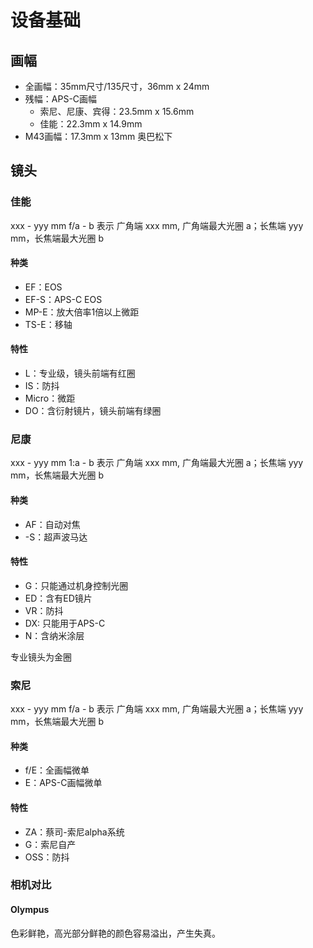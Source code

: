 # 设备基础
## 画幅
* 全画幅：35mm尺寸/135尺寸，36mm x 24mm
* 残幅：APS-C画幅
  * 索尼、尼康、宾得：23.5mm x 15.6mm
  * 佳能：22.3mm x 14.9mm
* M43画幅：17.3mm x 13mm 奥巴松下

## 镜头

### 佳能
xxx - yyy mm f/a - b 表示 广角端 xxx mm, 广角端最大光圈 a；长焦端 yyy mm，长焦端最大光圈 b

#### 种类
* EF：EOS
* EF-S：APS-C EOS
* MP-E：放大倍率1倍以上微距
* TS-E：移轴

#### 特性
* L：专业级，镜头前端有红圈
* IS：防抖
* Micro：微距
* DO：含衍射镜片，镜头前端有绿圈

### 尼康
xxx - yyy mm 1:a - b 表示 广角端 xxx mm, 广角端最大光圈 a；长焦端 yyy mm，长焦端最大光圈 b

#### 种类
* AF：自动对焦
* -S：超声波马达

#### 特性
* G：只能通过机身控制光圈
* ED：含有ED镜片
* VR：防抖
* DX: 只能用于APS-C
* N：含纳米涂层

专业镜头为金圈

### 索尼
xxx - yyy mm f/a - b 表示 广角端 xxx mm, 广角端最大光圈 a；长焦端 yyy mm，长焦端最大光圈 b

#### 种类
* f/E：全画幅微单
* E：APS-C画幅微单

#### 特性
* ZA：蔡司-索尼alpha系统
* G：索尼自产
* OSS：防抖

### 相机对比

#### Olympus

色彩鲜艳，高光部分鲜艳的颜色容易溢出，产生失真。